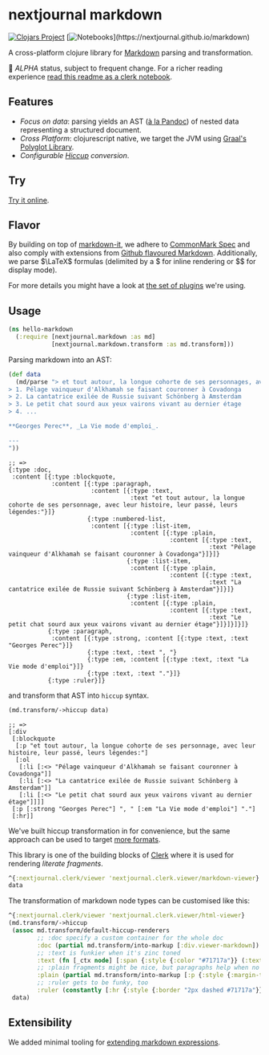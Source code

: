# nextjournal markdown

[![Clojars Project](https://img.shields.io/clojars/v/io.github.nextjournal/markdown.svg)](https://clojars.org/io.github.nextjournal/markdown) [![Notebooks](https://img.shields.io/static/v1?label=clerk&message=notebooks&color=rgb(155,187,157))](https://nextjournal.github.io/markdown)

A cross-platform clojure library for [Markdown](https://en.wikipedia.org/wiki/Markdown) parsing and transformation.


🚧 _ALPHA_ status, subject to frequent change. For a richer reading experience [read this readme as a clerk notebook](https://nextjournal.github.io/markdown/README).

## Features

* _Focus on data_: parsing yields an AST ([à la Pandoc](https://nextjournal.github.io/markdown/notebooks/pandoc)) of nested data representing a structured document.
* _Cross Platform_: clojurescript native, we target the JVM using [Graal's Polyglot Library](https://www.graalvm.org/22.1/reference-manual/js/JavaInteroperability/#polyglot-context).
* _Configurable [Hiccup](https://github.com/weavejester/hiccup) conversion_.

## Try

[Try it online](https://nextjournal.github.io/markdown/notebooks/try).

## Flavor

By building on top of [markdown-it](https://github.com/markdown-it/markdown-it), we adhere to [CommonMark Spec](https://spec.commonmark.org/0.30/) and also comply with extensions from [Github flavoured Markdown](https://github.github.com/gfm). Additionally, we parse $\LaTeX$ formulas (delimited by a $ for inline rendering or $$ for display mode).

For more details you might have a look at [the set of plugins](https://github.com/nextjournal/markdown/blob/main/src/js/markdown.js) we're using.

## Usage

```clojure
(ns hello-markdown
  (:require [nextjournal.markdown :as md]
            [nextjournal.markdown.transform :as md.transform]))
```

Parsing markdown into an AST:

```clojure
(def data 
  (md/parse "> et tout autour, la longue cohorte de ses personnages, avec leur histoire, leur passé, leurs légendes:
> 1. Pélage vainqueur d'Alkhamah se faisant couronner à Covadonga
> 2. La cantatrice exilée de Russie suivant Schönberg à Amsterdam
> 3. Le petit chat sourd aux yeux vairons vivant au dernier étage
> 4. ...

**Georges Perec**, _La Vie mode d'emploi_.

---
"))
```
    ;; =>
    {:type :doc,
     :content [{:type :blockquote,
                :content [{:type :paragraph,
                           :content [{:type :text,
                                      :text "et tout autour, la longue cohorte de ses personnage, avec leur histoire, leur passé, leurs légendes:"}]}
                          {:type :numbered-list,
                           :content [{:type :list-item,
                                      :content [{:type :plain,
                                                 :content [{:type :text,
                                                            :text "Pélage vainqueur d'Alkhamah se faisant couronner à Covadonga"}]}]}
                                     {:type :list-item,
                                      :content [{:type :plain,
                                                 :content [{:type :text,
                                                            :text "La cantatrice exilée de Russie suivant Schönberg à Amsterdam"}]}]}
                                     {:type :list-item,
                                      :content [{:type :plain,
                                                 :content [{:type :text,
                                                            :text "Le petit chat sourd aux yeux vairons vivant au dernier étage"}]}]}]}]}
               {:type :paragraph,
                :content [{:type :strong, :content [{:type :text, :text "Georges Perec"}]}
                          {:type :text, :text ", "}
                          {:type :em, :content [{:type :text, :text "La Vie mode d'emploi"}]}
                          {:type :text, :text "."}]}
               {:type :ruler}]}

and transform that AST into `hiccup` syntax.

```clojure
(md.transform/->hiccup data)
```
    ;; =>
    [:div
     [:blockquote
      [:p "et tout autour, la longue cohorte de ses personnage, avec leur histoire, leur passé, leurs légendes:"]
      [:ol
       [:li [:<> "Pélage vainqueur d'Alkhamah se faisant couronner à Covadonga"]]
       [:li [:<> "La cantatrice exilée de Russie suivant Schönberg à Amsterdam"]]
       [:li [:<> "Le petit chat sourd aux yeux vairons vivant au dernier étage"]]]]
     [:p [:strong "Georges Perec"] ", " [:em "La Vie mode d'emploi"] "."]
     [:hr]]

We've built hiccup transformation in for convenience, but the same approach can be used to target [more formats](https://nextjournal.github.io/markdown/notebooks/pandoc).

This library is one of the building blocks of [Clerk](https://github.com/nextjournal/clerk) where it is used for rendering _literate fragments_.

```clojure
^{:nextjournal.clerk/viewer 'nextjournal.clerk.viewer/markdown-viewer}
data
```

The transformation of markdown node types can be customised like this:

```clojure
^{:nextjournal.clerk/viewer 'nextjournal.clerk.viewer/html-viewer}
(md.transform/->hiccup
 (assoc md.transform/default-hiccup-renderers
        ;; :doc specify a custom container for the whole doc
        :doc (partial md.transform/into-markup [:div.viewer-markdown])
        ;; :text is funkier when it's zinc toned 
        :text (fn [_ctx node] [:span {:style {:color "#71717a"}} (:text node)])
        ;; :plain fragments might be nice, but paragraphs help when no reagent is at hand
        :plain (partial md.transform/into-markup [:p {:style {:margin-top "-1.2rem"}}])
        ;; :ruler gets to be funky, too
        :ruler (constantly [:hr {:style {:border "2px dashed #71717a"}}]))
 data)
```

## Extensibility

We added minimal tooling for [extending markdown expressions](https://nextjournal.github.io/markdown/notebooks/parsing_extensibility).
